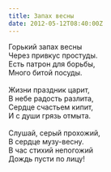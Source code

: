 ```yaml
---
title: Запах весны
date: 2012-05-12T08:40:00Z
---
```


Горький запах весны<br />
Через привкус простуды.<br />
Есть патрон для борьбы,<br />
Много битой посуды.<br />
<br />
Жизни праздник царит,<br />
В небе радость разлита,<br />
Сердце счастьем кипит,<br />
И с души грязь отмыта.<br />
<br />
Слушай, серый прохожий,<br />
В сердце музу-весну.<br />
В час стихий непогожий<br />
Дождь пусти по лицу!
